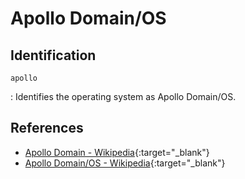 # Apollo Domain/OS

## Identification

`apollo`

:   Identifies the operating system as Apollo Domain/OS.

## References

- [Apollo Domain - Wikipedia](https://en.wikipedia.org/wiki/Apollo/Domain#Operating_system){:target="_blank"}
- [Apollo Domain/OS - Wikipedia](https://en.wikipedia.org/wiki/Domain/OS){:target="_blank"}

